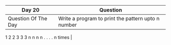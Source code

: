 
| Day 20    | Question    |
| ----------- | ----------- |
| Question Of The Day  | Write a program to print the pattern upto n number  
1
2 2
3 3 3
n n n n . . . . n times   |
